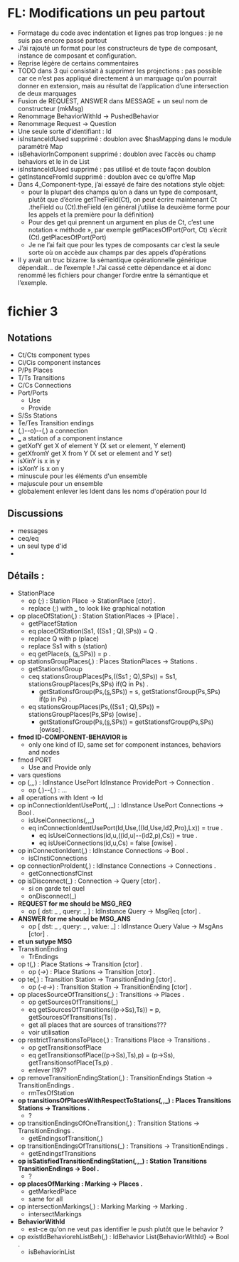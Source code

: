# FL: Modifications un peu partout 

- Formatage du code avec indentation et lignes pas trop longues : je ne suis pas encore passé partout
- J’ai rajouté un format pour les constructeurs de type de composant, instance de composant et configuration.
- Reprise légère de certains commentaires 
- TODO dans 3 qui consistait à supprimer les projections : pas possible car ce n’est pas appliqué directement à un marquage qu’on pourrait donner en extension, mais au résultat de l’application d’une intersection de deux marquages 
- Fusion de REQUEST, ANSWER dans MESSAGE + un seul nom de constructeur (mkMsg)
- Renommage BehaviorWithId -> PushedBehavior
- Renommage Request -> Question 
- Une seule sorte d’identifiant : Id
- isInstanceIdUsed supprimé : doublon avec $hasMapping dans le module paramétré Map
- isBehaviorInComponent supprimé : doublon avec l’accès ou champ behaviors et le in de List
- isInstanceIdUsed supprimé : pas utilisé et de toute façon doublon
- getInstanceFromId supprimé : doublon avec ce qu’offre Map
- Dans 4_Component-type, j’ai essayé de faire des notations style objet: 
    - pour la plupart des champs qu’on a dans un type de composant, plutôt que d’écrire getTheField(Ct), on peut écrire maintenant Ct .theField ou (Ct).theField (en général j’utilise la deuxième forme pour les appels et la première pour la définition)
    - Pour des get qui prennent un argument en plus de Ct, c’est une notation « méthode », par exemple getPlacesOfPort(Port, Ct) s’écrit (Ct).getPlacesOfPort(Port)
    - Je ne l’ai fait que pour les types de composants car c’est la seule sorte où on accède aux champs par des appels d’opérations
- Il y avait un truc bizarre: la sémantique opérationnelle générique dépendait… de l’exemple ! J’ai cassé cette dépendance et ai donc renommé les fichiers pour changer l’ordre entre la sémantique et l’exemple. 



# fichier 3
## Notations
- Ct/Cts component types
- Ci/Cis component instances
- P/Ps Places
- T/Ts Transitions
- C/Cs Connections
- Port/Ports
	- Use
	- Provide
- S/Ss Stations
- Te/Tes Transition endings
- (_,_)--o)--(_,_) a connection
- [_](_) a station of a component instance
- getXofY get X of element Y (X set or element, Y element)
- getXfromY get X from Y (X set or element and Y set)
- isXinY is x in y
- isXonY is x on y
- minuscule pour les éléments d'un ensemble
- majuscule pour un ensemble
- globalement enlever les Ident dans les noms d'opération pour Id

## Discussions
- messages
- ceq/eq
- un seul type d'id
- 

## Détails :
- StationPlace
	- op (_;_) : Station Place -> StationPlace [ctor] .
	- replace (_;_) with [_](_) to look like graphical notation
- op placeOfStation(_,_) : Station StationPlaces -> [Place] .
	- getPlacefStation
	- eq placeOfStation(Ss1, ((Ss1 ; Q),SPs)) = Q .
	- replace Q with p (place)
	- replace Ss1 with s (station)
	- eq getPlace(s, ([s](p),SPs)) = p .
- op stationsGroupPlaces(_,_) : Places StationPlaces -> Stations .
	- getStationsfGroup
	- ceq stationsGroupPlaces(Ps,((Ss1 ; Q),SPs)) = Ss1, stationsGroupPlaces(Ps,SPs) if(Q in Ps) .
		- getStationsfGroup(Ps,([s](p),SPs)) = s, getStationsfGroup(Ps,SPs) if(p in Ps) .
  	- eq stationsGroupPlaces(Ps,((Ss1 ; Q),SPs)) =  stationsGroupPlaces(Ps,SPs) [owise] .
  		- getStationsfGroup(Ps,([s](p),SPs)) = getStationsfGroup(Ps,SPs) [owise] .
 - **fmod ID-COMPONENT-BEHAVIOR is**
 	- only one kind of ID, same set for component instances, behaviors and nodes
 - fmod PORT
 	- Use and Provide only
 - vars questions
 - op (_,_,_,_) : IdInstance UsePort IdInstance ProvidePort -> Connection .
	- op (_,_)--(_,_) : ...
- all operations with Ident -> Id
- op inConnectionIdentUsePort(_,_,_) :  IdInstance UsePort Connections -> Bool . 
	- isUseiConnections(_,_,_)
	- eq inConnectionIdentUsePort(Id,Use,((Id,Use,Id2,Pro),Lx)) = true  .  
		- eq isUseiConnections(id,u,((id,u)--(id2,p),Cs)) = true  . 
  		- eq isUseiConnections(id,u,Cs) = false [owise] .
 - op inConnectionIdent(_,_) :  IdInstance Connections -> Bool .
 	- isCInstiConnections
 - op connectionProIdent(_,_) :  IdInstance Connections -> Connections .
 	- getConnectionsfCInst
 - op isDisconnect(_) : Connection -> Query [ctor] . 
 	- si on garde tel quel
 	- onDisconnect(_)
 - **REQUEST for me should be MSG_REQ**
 	- op [ dst: _ , query: _ ] : IdInstance Query -> MsgReq [ctor] .
 - **ANSWER for me should be  MSG_ANS**
 	- op [ dst: _ , query: _ , value: _] : IdInstance Query Value -> MsgAns [ctor] .
 - **et un sutype MSG**
 - TransitionEnding
 	- TrEndings
 - op t(_,_) : Place Stations -> Transition [ctor] .
 	- op (_->_) : Place Stations -> Transition [ctor] .
 - op te(_,_) : Transition Station -> TransitionEnding [ctor] .
 	- op (_-e->_) : Transition Station -> TransitionEnding [ctor] .
 - op placesSourceOfTransitions(_) : Transitions -> Places .
 	- op getSourcesOfTransitions(_)
 	- eq getSourcesOfTransitions((p->Ss),Ts)) = p, getSourcesOfTransitions(Ts) .
 	- get all places that are sources of transitions???
 	- voir utilisation
 - op restrictTransitionsToPlace(_,_) : Transitions Place -> Transitions . 
 	- op getTransitionsofPlace
 	- eq getTransitionsofPlace((p->Ss),Ts),p) = (p->Ss), getTransitionsofPlace(Ts,p)  .
 	- enlever l197?
 - op removeTransitionEndingStation(_,_) : TransitionEndings Station -> TransitionEndings . 
 	- rmTesOfStation
 - **op transitionsOfPlacesWithRespectToStations(_,_,_) : Places Transitions Stations -> Transitions .**
 	- ?
 - op transitionEndingsOfOneTransition(_,_) : Transition Stations -> TransitionEndings .
 	- getEndingsofTransition(_,_)
 - op transitionEndingsOfTransitions(_) : Transitions -> TransitionEndings .
 	- getEndingsfTransitions
 - **op isSatisfiedTransitionEndingStation(_,_,_) : Station Transitions TransitionEndings -> Bool .**
 	- ?
 - **op placesOfMarking : Marking -> Places .**
 	- getMarkedPlace
 	- same for all
 - op  intersectionMarkings(_,_) : Marking Marking -> Marking . 
 	- intersectMarkings
 - **BehaviorWithId**
 	- est-ce qu'on ne veut pas identifier le push plutôt que le behavior ?
 - op existIdBehaviorehListBeh(_,_) : IdBehavior List{BehaviorWithId} -> Bool .
 	- isBehaviorinList
 	
